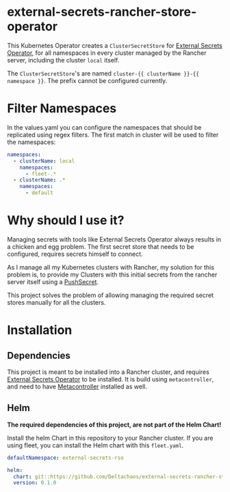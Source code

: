 # external-secrets-rancher-store-operator

This Kubernetes Operator creates a `ClusterSecretStore` for 
[External Secrets Operator](https://external-secrets.io/latest/provider/kubernetes/), for all namespaces in every cluster managed by
the Rancher server, including the cluster `local` itself.

The `ClusterSecretStore`'s are named `cluster-{{ clusterName }}-{{ namespace }}`.
The prefix cannot be configured currently.

# Filter Namespaces

In the values.yaml you can configure the namespaces that should be replicated using regex filters. The first match in
cluster will be used to filter the namespaces:

```yaml
namespaces:
  - clusterName: local
    namespaces:
      - fleet-.*
  - clusterName: .*
    namespaces:
      - default
```

# Why should I use it?

Managing secrets with tools like External Secrets Operator always results in a chicken and egg problem. The first
secret store that needs to be configured, requires secrets himself to connect.

As I manage all my Kubernetes clusters with Rancher, my solution for this problem is, to provide my Clusters with this
initial secrets from the rancher server itself using a
[PushSecret](https://external-secrets.io/latest/provider/kubernetes/#pushsecret).

This project solves the problem of allowing managing the required secret stores manually for all the clusters.

# Installation 

## Dependencies

This project is meant to be installed into a Rancher cluster, and requires
[External Secrets Operator](https://metacontroller.github.io/metacontroller/guide/helm-install.html) to be installed.
It is build using `metacontroller`, and need to have
[Metacontroller](https://metacontroller.github.io/metacontroller/guide/helm-install.html) installed as well.

## Helm

**The required dependencies of this project, are not part of the Helm Chart!**

Install the helm Chart in this repository to your Rancher cluster. If you are using fleet, you can install the Helm
chart with this `fleet.yaml`.

```yaml
defaultNamespace: external-secrets-rso

helm:
  chart: git::https://github.com/Deltachaos/external-secrets-rancher-store-operator//helm/external-secrets-rancher-store-operator?ref=main
  version: 0.1.0
```
